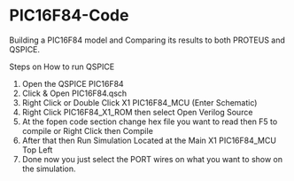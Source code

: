 # PIC16F84-Code
Building a PIC16F84 model and Comparing its results to both PROTEUS and QSPICE.


Steps on How to run QSPICE 

1. Open the QSPICE PIC16F84
2. Click & Open PIC16F84.qsch
3. Right Click or Double Click X1 PIC16F84_MCU (Enter Schematic)
4. Right Click PIC16F84_X1_ROM then select Open Verilog Source
5. At the fopen code section change hex file you want to read then F5 to compile or Right Click then Compile
6. After that then Run Simulation Located at the Main X1 PIC16F84_MCU Top Left
7. Done now you just select the PORT wires on what you want to show on the simulation.
